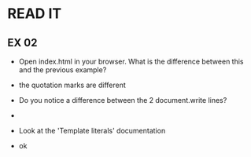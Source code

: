 # READ IT
## EX 02
* Open index.html in your browser. What is the difference between this and the previous example?
* the quotation marks are different

* Do you notice a difference between the 2 document.write lines?
* 

* Look at the 'Template literals' documentation
* ok

